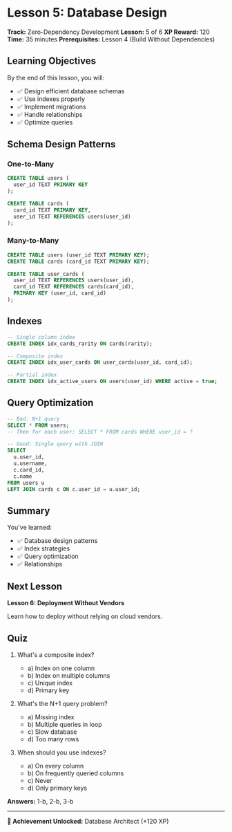 # Lesson 5: Database Design

**Track:** Zero-Dependency Development
**Lesson:** 5 of 6
**XP Reward:** 120
**Time:** 35 minutes
**Prerequisites:** Lesson 4 (Build Without Dependencies)

## Learning Objectives

By the end of this lesson, you will:
- ✅ Design efficient database schemas
- ✅ Use indexes properly
- ✅ Implement migrations
- ✅ Handle relationships
- ✅ Optimize queries

## Schema Design Patterns

### One-to-Many

```sql
CREATE TABLE users (
  user_id TEXT PRIMARY KEY
);

CREATE TABLE cards (
  card_id TEXT PRIMARY KEY,
  user_id TEXT REFERENCES users(user_id)
);
```

### Many-to-Many

```sql
CREATE TABLE users (user_id TEXT PRIMARY KEY);
CREATE TABLE cards (card_id TEXT PRIMARY KEY);

CREATE TABLE user_cards (
  user_id TEXT REFERENCES users(user_id),
  card_id TEXT REFERENCES cards(card_id),
  PRIMARY KEY (user_id, card_id)
);
```

## Indexes

```sql
-- Single column index
CREATE INDEX idx_cards_rarity ON cards(rarity);

-- Composite index
CREATE INDEX idx_user_cards ON user_cards(user_id, card_id);

-- Partial index
CREATE INDEX idx_active_users ON users(user_id) WHERE active = true;
```

## Query Optimization

```sql
-- Bad: N+1 query
SELECT * FROM users;
-- Then for each user: SELECT * FROM cards WHERE user_id = ?

-- Good: Single query with JOIN
SELECT
  u.user_id,
  u.username,
  c.card_id,
  c.name
FROM users u
LEFT JOIN cards c ON c.user_id = u.user_id;
```

## Summary

You've learned:
- ✅ Database design patterns
- ✅ Index strategies
- ✅ Query optimization
- ✅ Relationships

## Next Lesson

**Lesson 6: Deployment Without Vendors**

Learn how to deploy without relying on cloud vendors.

## Quiz

1. What's a composite index?
   - a) Index on one column
   - b) Index on multiple columns
   - c) Unique index
   - d) Primary key

2. What's the N+1 query problem?
   - a) Missing index
   - b) Multiple queries in loop
   - c) Slow database
   - d) Too many rows

3. When should you use indexes?
   - a) On every column
   - b) On frequently queried columns
   - c) Never
   - d) Only primary keys

**Answers:** 1-b, 2-b, 3-b

---

**🎴 Achievement Unlocked:** Database Architect (+120 XP)
